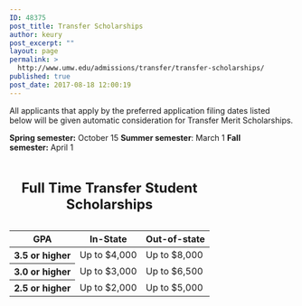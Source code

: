 ```yaml
---
ID: 48375
post_title: Transfer Scholarships
author: keury
post_excerpt: ""
layout: page
permalink: >
  http://www.umw.edu/admissions/transfer/transfer-scholarships/
published: true
post_date: 2017-08-18 12:00:19
---
```

All applicants that apply by the preferred application filing dates listed below will be given automatic consideration for Transfer Merit Scholarships.

<strong>Spring semester:</strong> October 15
<strong>Summer semester</strong>: March 1
<strong>Fall semester:</strong> April 1
<div class="table-responsive">
<table class="table" summary="Full-time transfer student scholarship amounts by GPA"><caption>
<h2>Full Time Transfer Student Scholarships</h2>
</caption>
<thead>
<tr>
<th scope="col">GPA</th>
<th scope="col">In-State</th>
<th scope="col">Out-of-state</th>
</tr>
</thead>
<tbody>
<tr>
<th scope="row">3.5 or higher</th>
<td>Up to $4,000</td>
<td>Up to $8,000</td>
</tr>
<tr>
<th scope="row">3.0 or higher</th>
<td>Up to $3,000</td>
<td>Up to $6,500</td>
</tr>
<tr>
<th scope="row">2.5 or higher</th>
<td>Up to $2,000</td>
<td>Up to $5,000</td>
</tr>
</tbody>
</table>
</div>